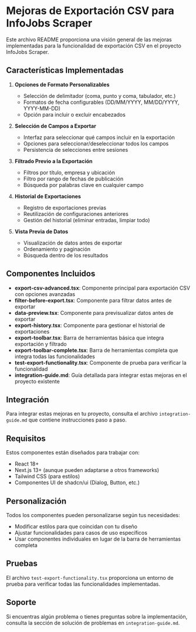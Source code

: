 # Mejoras de Exportación CSV para InfoJobs Scraper

Este archivo README proporciona una visión general de las mejoras implementadas para la funcionalidad de exportación CSV en el proyecto InfoJobs Scraper.

## Características Implementadas

1. **Opciones de Formato Personalizables**
   - Selección de delimitador (coma, punto y coma, tabulador, etc.)
   - Formatos de fecha configurables (DD/MM/YYYY, MM/DD/YYYY, YYYY-MM-DD)
   - Opción para incluir o excluir encabezados

2. **Selección de Campos a Exportar**
   - Interfaz para seleccionar qué campos incluir en la exportación
   - Opciones para seleccionar/deseleccionar todos los campos
   - Persistencia de selecciones entre sesiones

3. **Filtrado Previo a la Exportación**
   - Filtros por título, empresa y ubicación
   - Filtro por rango de fechas de publicación
   - Búsqueda por palabras clave en cualquier campo

4. **Historial de Exportaciones**
   - Registro de exportaciones previas
   - Reutilización de configuraciones anteriores
   - Gestión del historial (eliminar entradas, limpiar todo)

5. **Vista Previa de Datos**
   - Visualización de datos antes de exportar
   - Ordenamiento y paginación
   - Búsqueda dentro de los resultados

## Componentes Incluidos

- **export-csv-advanced.tsx**: Componente principal para exportación CSV con opciones avanzadas
- **filter-before-export.tsx**: Componente para filtrar datos antes de exportar
- **data-preview.tsx**: Componente para previsualizar datos antes de exportar
- **export-history.tsx**: Componente para gestionar el historial de exportaciones
- **export-toolbar.tsx**: Barra de herramientas básica que integra exportación y filtrado
- **export-toolbar-complete.tsx**: Barra de herramientas completa que integra todas las funcionalidades
- **test-export-functionality.tsx**: Componente de prueba para verificar la funcionalidad
- **integration-guide.md**: Guía detallada para integrar estas mejoras en el proyecto existente

## Integración

Para integrar estas mejoras en tu proyecto, consulta el archivo `integration-guide.md` que contiene instrucciones paso a paso.

## Requisitos

Estos componentes están diseñados para trabajar con:
- React 18+
- Next.js 13+ (aunque pueden adaptarse a otros frameworks)
- Tailwind CSS (para estilos)
- Componentes UI de shadcn/ui (Dialog, Button, etc.)

## Personalización

Todos los componentes pueden personalizarse según tus necesidades:
- Modificar estilos para que coincidan con tu diseño
- Ajustar funcionalidades para casos de uso específicos
- Usar componentes individuales en lugar de la barra de herramientas completa

## Pruebas

El archivo `test-export-functionality.tsx` proporciona un entorno de prueba para verificar todas las funcionalidades implementadas.

## Soporte

Si encuentras algún problema o tienes preguntas sobre la implementación, consulta la sección de solución de problemas en `integration-guide.md`.
